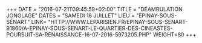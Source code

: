 +++
DATE = "2016-07-21T09:45:59+02:00"
TITLE = "DÉAMBULATION JONGLAGE"
DATES = "SAMEDI 16 JUILLET"
LIEU = "EPINAY-SOUS-SÉNART"
LINK= "HTTP://WWW.LEPARISIEN.FR/EPINAY-SOUS-SENART-91860/A-EPINAY-SOUS-SENART-LE-QUARTIER-DES-CINEASTES-POURSUIT-SA-RENAISSANCE-16-07-2016-5973205.PHP"
WEIGHT=80
+++

